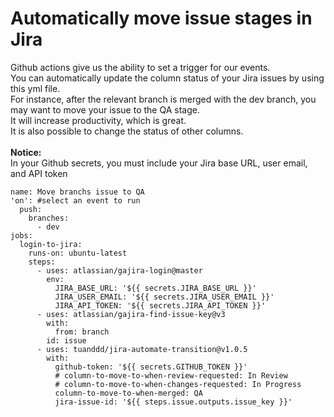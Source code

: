# Automatically move issue stages in Jira
Github actions give us the ability to set a trigger for our events. <br/>
You can automatically update the column status of your Jira issues by using this yml file. <br/>
For instance, after the relevant branch is merged with the dev branch, you may want to move your issue to the QA stage. <br/>
It will increase productivity, which is great. <br/>
It is also possible to change the status of other columns. <br /><br />
<b>Notice:</b><br />
In your Github secrets, you must include your Jira base URL, user email, and API token
<br/>

```OASv2-yaml
name: Move branchs issue to QA 
'on': #select an event to run
  push:
    branches:
      - dev
jobs:
  login-to-jira:
    runs-on: ubuntu-latest
    steps:
      - uses: atlassian/gajira-login@master
        env:
          JIRA_BASE_URL: '${{ secrets.JIRA_BASE_URL }}'
          JIRA_USER_EMAIL: '${{ secrets.JIRA_USER_EMAIL }}'
          JIRA_API_TOKEN: '${{ secrets.JIRA_API_TOKEN }}'
      - uses: atlassian/gajira-find-issue-key@v3
        with:
          from: branch
        id: issue
      - uses: tuanddd/jira-automate-transition@v1.0.5
        with:
          github-token: '${{ secrets.GITHUB_TOKEN }}'
          # column-to-move-to-when-review-requested: In Review
          # column-to-move-to-when-changes-requested: In Progress
          column-to-move-to-when-merged: QA
          jira-issue-id: '${{ steps.issue.outputs.issue_key }}'

```
